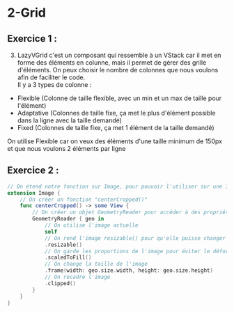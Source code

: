 # 2-Grid
## Exercice 1 : 
3) LazyVGrid c'est un composant qui ressemble à un VStack car il met en forme des éléments en colunne, mais il permet de gérer des grille d'éléments. On peux choisir le nombre de colonnes que nous voulons afin de faciliter le code.   
Il y a 3 types de colonne : 
- Flexible (Colonne de taille flexible, avec un min et un max de taille pour l'élément)
- Adaptative (Colonnes de taille fixe, ça met le plus d'élément possible dans la ligne avec la taille demandé)
- Fixed (Colonnes de taille fixe, ça met 1 élément de la taille demandé)

On utilise Flexible car on veux des éléments d'une taille minimum de 150px et que nous voulons 2 éléments par ligne

## Exercice 2 : 
```swift
// On étend notre fonction sur Image, pour pouvoir l'utiliser sur une Image
extension Image {
    // On créer un fonction "centerCropped()"
    func centerCropped() -> some View {
        // On créer un objet GeometryReader pour accéder à des propriétés comme la taille de l'écran
        GeometryReader { geo in
            // On utilise l'image actuelle
            self
            // On rend l'image resizable() pour qu'elle puisse changer de taille
            .resizable()
            // On garde les proportions de l'image pour éviter le déformement
            .scaledToFill()
            // On change la taille de l'image
            .frame(width: geo.size.width, height: geo.size.height)
            // On recadre l'image
            .clipped()
        }
    }
}
```